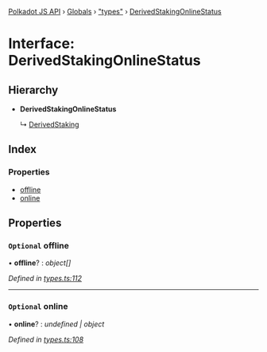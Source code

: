 [Polkadot JS API](../README.md) › [Globals](../globals.md) › ["types"](../modules/_types_.md) › [DerivedStakingOnlineStatus](_types_.derivedstakingonlinestatus.md)

# Interface: DerivedStakingOnlineStatus

## Hierarchy

* **DerivedStakingOnlineStatus**

  ↳ [DerivedStaking](_types_.derivedstaking.md)

## Index

### Properties

* [offline](_types_.derivedstakingonlinestatus.md#optional-offline)
* [online](_types_.derivedstakingonlinestatus.md#optional-online)

## Properties

### `Optional` offline

• **offline**? : *object[]*

*Defined in [types.ts:112](https://github.com/polkadot-js/api/blob/8d3cb72189/packages/api-derive/src/types.ts#L112)*

___

### `Optional` online

• **online**? : *undefined | object*

*Defined in [types.ts:108](https://github.com/polkadot-js/api/blob/8d3cb72189/packages/api-derive/src/types.ts#L108)*
